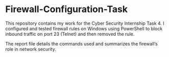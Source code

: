 # Firewall-Configuration-Task

This repository contains my work for the Cyber Security Internship Task 4.
I configured and tested firewall rules on Windows using PowerShell to block inbound traffic on port 23 (Telnet) and then removed the rule.

The report file details the commands used and summarizes the firewall’s role in network security.
